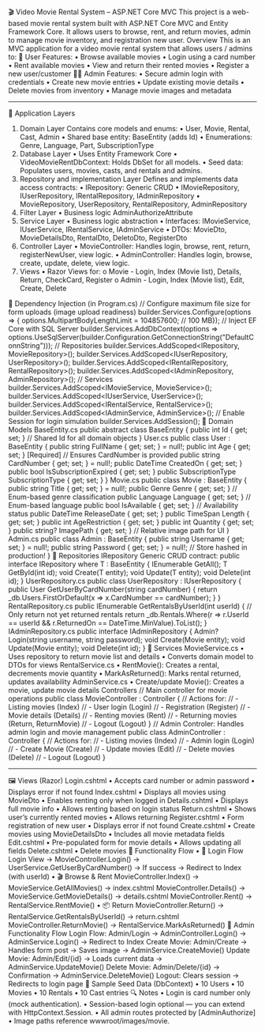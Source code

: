 🎬 Video Movie Rental System – ASP.NET Core MVC
This project is a web-based movie rental system built with ASP.NET Core MVC and Entity Framework Core. It allows users to browse, rent, and return movies, admin to manage movie inventory, and registration new user.
Overview
This is an MVC application for a video movie rental system that allows users / admins to:
👤 User Features:
•	Browse available movies
•	Login using a card number
•	Rent available movies
•	View and return their rented movies
•	Register a new user/customer
👨‍💼 Admin Features:
•	Secure admin login with credentials
•	Create new movie entries
•	Update existing movie details
•	Delete movies from inventory
•	Manage movie images and metadata
________________________________________
🧱 Application Layers
1. Domain Layer
Contains core models and enums:
•	User, Movie, Rental, Cast, Admin
•	Shared base entity: BaseEntity (adds Id)
•	Enumerations: Genre, Language, Part, SubscriptionType
2. Database Layer
•	Uses Entity Framework Core
•	VideoMovieRentDbContext: Holds DbSet<T> for all models.
•	Seed data: Populates users, movies, casts, and rentals and admins.
3. Repository and implementation Layer
Defines and implements data access contracts:
•	IRepository<T>: Generic CRUD
•	IMovieRepository, IUserRepository, IRentalRepository, IAdminRepository
•	MovieRepository, UserRepository, RentalRepository, AdminRepository
4. Filter Layer
•	Business logic AdminAuthorizeAttribute
5. Service Layer
•	Business logic abstraction
•	Interfaces: IMovieService, IUserService, IRentalService, IAdminService
•	DTOs: MovieDto, MovieDetailsDto, RentalDto, DeletoDto, RegisterDto
6. Controller Layer
•	MovieController: Handles login, browse, rent, return, registerNewUser, view logic.
•	AdminController: Handles login, browse, create, update, delete, view logic.
7. Views
•	Razor Views for:
o	Movie - Login, Index (Movie list), Details, Return, CheckCard, Register
o	Admin - Login, Index (Movie list), Edit, Create, Delete

🔁 Dependency Injection (in Program.cs)
// Configure maximum file size for form uploads (image upload readiness)
builder.Services.Configure<FormOptions>(options => {
    options.MultipartBodyLengthLimit = 104857600; // 100 MB});
// Inject EF Core with SQL Server
builder.Services.AddDbContext<VideoMovieRentDbContext>(options =>
    options.UseSqlServer(builder.Configuration.GetConnectionString("DefaultConnString")));
// Repositories
builder.Services.AddScoped<IRepository<Movie>, MovieRepository>();
builder.Services.AddScoped<IUserRepository, UserRepository>();
builder.Services.AddScoped<IRentalRepository, RentalRepository>();
builder.Services.AddScoped<IAdminRepository, AdminRepository>();
// Services
builder.Services.AddScoped<IMovieService, MovieService>();
builder.Services.AddScoped<IUserService, UserService>();
builder.Services.AddScoped<IRentalService, RentalService>();
builder.Services.AddScoped<IAdminService, AdminService>();
// Enable Session for login simulation
builder.Services.AddSession();
📁 Domain Models
BaseEntity.cs
public abstract class BaseEntity
{
    public int Id { get; set; } // Shared Id for all domain objects
}
User.cs
public class User : BaseEntity
{
    public string FullName { get; set; } = null!;
    public int Age { get; set; }
    [Required] // Ensures CardNumber is provided
    public string CardNumber { get; set; } = null!;
    public DateTime CreatedOn { get; set; }
    public bool IsSubscriptionExpired { get; set; }
    public SubscriptionType SubscriptionType { get; set; }
}
Movie.cs
public class Movie : BaseEntity
{
    public string Title { get; set; } = null!;
    public Genre Genre { get; set; }           // Enum-based genre classification
    public Language Language { get; set; }     // Enum-based language
    public bool IsAvailable { get; set; }      // Availability status
    public DateTime ReleaseDate { get; set; }
    public TimeSpan Length { get; set; }
    public int AgeRestriction { get; set; }
    public int Quantity { get; set; }
    public string? ImagePath { get; set; }     // Relative image path for UI
}
Admin.cs
public class Admin : BaseEntity
{
    public string Username { get; set; } = null!;
    public string Password { get; set; } = null!; // Store hashed in production!
}
📂 Repositories
IRepository<T>
Generic CRUD contract:
public interface IRepository<T> where T : BaseEntity
{
    IEnumerable<T> GetAll();
    T GetById(int id);
    void Create(T entity);
    void Update(T entity);
    void Delete(int id);
}
UserRepository.cs
public class UserRepository : IUserRepository
{
    public User GetUserByCardNumber(string cardNumber)
    {
        return _db.Users.FirstOrDefault(x => x.CardNumber == cardNumber);
    }
}
RentalRepository.cs
public IEnumerable<Rental> GetRentalsByUserId(int userId)
{
    // Only return not yet returned rentals
    return _db.Rentals.Where(r => r.UserId == userId && r.ReturnedOn == DateTime.MinValue).ToList();
}
IAdminRepository.cs
public interface IAdminRepository
{
    Admin? Login(string username, string password);
    void Create(Movie entity);
    void Update(Movie entity);
    void Delete(int id);
}
🔧 Services
MovieService.cs
•	Uses repository to return movie list and details
•	Converts domain model to DTOs for views
RentalService.cs
•	RentMovie(): Creates a rental, decrements movie quantity
•	MarkAsReturned(): Marks rental returned, updates availability
AdminService.cs
•	Create/update Movie(): Creates a movie, update movie details
Controllers
// Main controller for movie operations
public class MovieController : Controller
{
    // Actions for:
    // - Listing movies (Index)
    // - User login (Login)
    // - Registration (Register)
    // - Movie details (Details)
    // - Renting movies (Rent)
    // - Returning movies (Return, ReturnMovie)
    // - Logout (Logout)
}
// Admin Controler: Handles admin login and movie management
public class AdminController : Controller
{
    // Actions for:
    // - Listing movies (Index)
    // - Admin login (Login)
    // - Create Movie (Create)
    // - Update movies (Edit)
    // - Delete movies (Delete)
    // - Logout (Logout)
}
________________________________________
🖼️ Views (Razor)
Login.cshtml
•	Accepts card number or admin password
•	Displays error if not found
Index.cshtml
•	Displays all movies using MovieDto
•	Enables renting only when logged in
Details.cshtml
•	Displays full movie info
•	Allows renting based on login status
Return.cshtml
•	Shows user’s currently rented movies
•	Allows returning
Register.cshtml
•	Form registration of new user
•	Displays error if not found
Create.cshtml
•	Create movies using MovieDetailsDto
•	Includes all movie metadata fields
Edit.cshtml
•	Pre-populated form for movie details
•	Allows updating all fields
Delete.cshtml
•	Delete movies
🎯 Functionality Flow
•	🔐 Login Flow
Login View → MovieController.Login() → UserService.GetUserByCardNumber()
→ If success → Redirect to Index (with userId)
•	🎬 Browse & Rent
MovieController.Index() → MovieService.GetAllMovies() → index.cshtml
MovieController.Details() → MovieService.GetMovieDetails() → details.cshtml
MovieController.Rent() → RentalService.RentMovie()
•	📦 Return
MovieController.Return() → RentalService.GetRentalsByUserId() → return.cshtml
MovieController.ReturnMovie() → RentalService.MarkAsReturned()
🎯 Admin Functionality Flow
Login Flow:
Admin/Login → AdminController.Login() → AdminService.Login() → Redirect to Index
Create Movie:
Admin/Create → Handles form post → Saves image → AdminService.CreateMovie()
Update Movie:
Admin/Edit/{id} → Loads current data → AdminService.UpdateMovie()
Delete Movie:
Admin/Delete/{id} → Confirmation → AdminService.DeleteMovie()
Logout:
Clears session → Redirects to login page
🧪 Sample Seed Data (DbContext)
•	10 Users
•	10 Movies
•	10 Rentals
•	10 Cast entries
🔍 Notes
•	Login is card number only (mock authentication).
•	Session-based login optional — you can extend with HttpContext.Session.
•	All admin routes protected by [AdminAuthorize]
•	Image paths reference wwwroot/images/movie.

